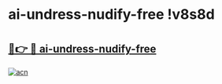 # ai-undress-nudify-free !v8s8d

# <h2><a href="https://oxgqzb.esa.edu.pl?title=ai-undress-nudify-free&ref=v8s8d">🔗👉 🔴 ai-undress-nudify-free</a></h2>

[![acn](https://github.com/user-attachments/assets/0f9c940e-d8b0-45ae-aac7-cd30a18b3e1c)](https://oxgqzb.esa.edu.pl?title=ai-undress-nudify-free&ref=v8s8d)


